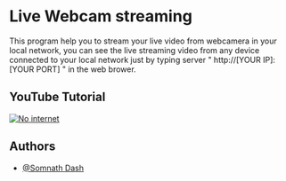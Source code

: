 # Live Webcam streaming

This program help you to stream your live video from webcamera in your local network, you can see the live streaming video from any device connected to your local network just by typing server " http://[YOUR IP]:[YOUR PORT] " in the web brower.

## YouTube Tutorial 
 [![No internet](https://i9.ytimg.com/vi/k9N-gfacZ4Q/maxresdefault.jpg?v=652e9890&sqp=CJi-uqkG&rs=AOn4CLDOs4AqBafIa-qcFvLoGzfPtzH26w)](https://youtu.be/k9N-gfacZ4Q)



## Authors

- [@Somnath Dash](https://somnathdashs.github.io/)